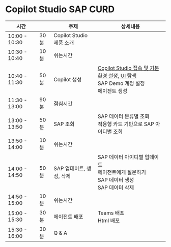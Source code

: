 # Copilot Studio SAP CURD

| 시간          |      | 주제                     | 상세내용 |
| ------------- | ---- | ------------------------ | -------- |
| 10:00 - 10:30 | 30분 | Copilot Studio 제품 소개 | |
| 10:30 - 10:40 | 10분 | 쉬는시간                 | |
| 10:40 - 11:30 | 50분 | Copilot 생성             | [Copilot Studio 접속 및 기본 환경 설정, UI 탐색](https://github.com/FDX-edu/CopilotStudioSAP/blob/main/1.%20Copilot%20%EC%83%9D%EC%84%B1/1-1.%20%EC%BD%94%ED%8C%8C%EC%9D%BC%EB%9F%BF%20%EC%8A%A4%ED%8A%9C%EB%94%94%EC%98%A4%20%EC%A0%91%EC%86%8D%20%EB%B0%8F%20UI%20%ED%83%90%EC%83%89.md) </br> SAP Demo 계정 설정 </br> 에이전트 생성    |
| 11:30 - 13:00 | 90분 | 점심시간                 | |
| 13:00 - 13:50 | 50분 | SAP 조회                 | SAP 데이터 분류별 조회 </br> 적응형 카드 기반으로 SAP 아이디별 조회                             |
| 13:50 - 14:00 | 10분 | 쉬는시간                 | |
| 14:00 - 14:50 | 50분 | SAP 업데이트, 생성, 삭제 | SAP 데이터 아이디별 업데이트 </br> 에이전트에게 질문하기 </br> SAP 데이터 생성 </br> SAP 데이터 삭제 |
| 14:50 - 15:00 | 10분 | 쉬는시간                 | |
| 15:00 - 15:30 | 30분 | 에이전트 배포            | Teams 배포 </br> Html 배포                                                                     |
| 15:30 - 16:00 | 30분 | Q & A                    | |


